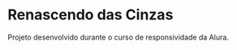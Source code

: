 

<h1 al![fenix](https://github.com/RodrigoMartinezFront/alura-books/assets/132145472/cc404e47-e52e-47d3-a7e2-cf8e6cee8194)
ign=center> Renascendo das Cinzas </h1>

Projeto desenvolvido durante o curso de responsividade da Alura. 
